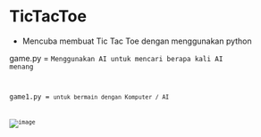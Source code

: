 # TicTacToe
- Mencuba membuat Tic Tac Toe dengan menggunakan python

game.py = <code>Menggunakan AI untuk mencari berapa kali AI menang

game1.py = <code>untuk bermain dengan Komputer / AI




![image](https://user-images.githubusercontent.com/58935865/111481418-e8b08680-876d-11eb-8f39-6aa87a952a64.png)
